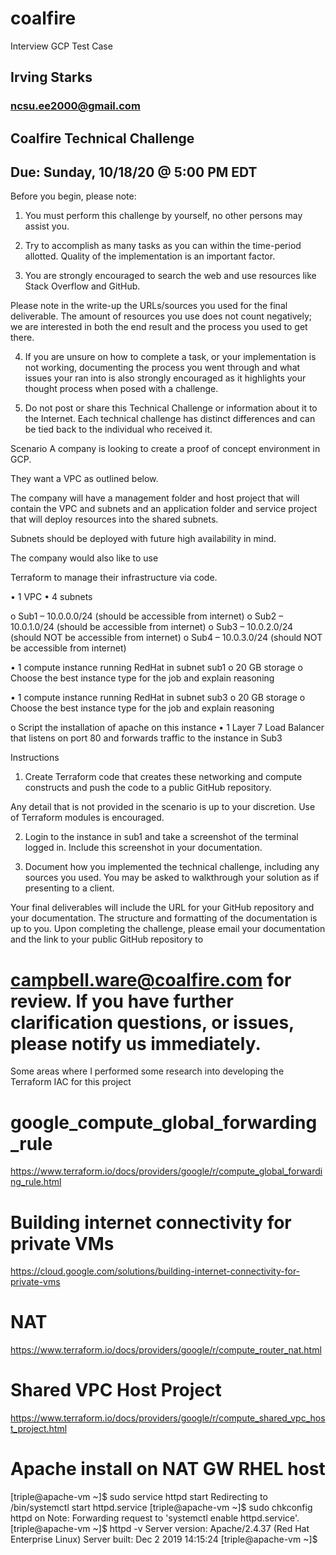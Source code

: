 # coalfire
Interview GCP Test Case

## Irving Starks
### ncsu.ee2000@gmail.com


## Coalfire Technical Challenge

## Due: Sunday, 10/18/20 @ 5:00 PM EDT

Before you begin, please note:

1. You must perform this challenge by yourself, no other persons may assist you.

2. Try to accomplish as many tasks as you can within the time-period allotted. Quality of the
implementation is an important factor.

3. You are strongly encouraged to search the web and use resources like Stack Overflow and
GitHub. 

Please note in the write-up the URLs/sources you used for the final deliverable. The
amount of resources you use does not count negatively; we are interested in both the end result
and the process you used to get there.

4. If you are unsure on how to complete a task, or your implementation is not working,
documenting the process you went through and what issues your ran into is also strongly
encouraged as it highlights your thought process when posed with a challenge.

5. Do not post or share this Technical Challenge or information about it to the Internet. Each
technical challenge has distinct differences and can be tied back to the individual who received
it.

Scenario
A company is looking to create a proof of concept environment in GCP. 

They want a VPC as outlined below. 

The company will have a management folder and host project that will contain the VPC and
subnets and an application folder and service project that will deploy resources into the shared subnets.

Subnets should be deployed with future high availability in mind.


 The company would also like to use

Terraform to manage their infrastructure via code.

• 1 VPC
• 4 subnets

o Sub1 – 10.0.0.0/24 (should be accessible from internet)
o Sub2 – 10.0.1.0/24 (should be accessible from internet)
o Sub3 – 10.0.2.0/24 (should NOT be accessible from internet)
o Sub4 – 10.0.3.0/24 (should NOT be accessible from internet)

• 1 compute instance running RedHat in subnet sub1
o 20 GB storage
o Choose the best instance type for the job and explain reasoning

• 1 compute instance running RedHat in subnet sub3
o 20 GB storage
o Choose the best instance type for the job and explain reasoning

o Script the installation of apache on this instance
• 1 Layer 7 Load Balancer that listens on port 80 and forwards traffic to the instance in Sub3

Instructions

1. Create Terraform code that creates these networking and compute constructs and push the code
to a public GitHub repository. 

Any detail that is not provided in the scenario is up to your
discretion.
 Use of Terraform modules is encouraged.

2. Login to the instance in sub1 and take a screenshot of the terminal logged in. Include this
screenshot in your documentation.


3. Document how you implemented the technical challenge, including any sources you used. You
may be asked to walkthrough your solution as if presenting to a client. 

Your final deliverables will include the URL for your GitHub repository and your documentation. The structure and formatting of the documentation is up to you.
Upon completing the challenge, please email your documentation and the link to your public GitHub
repository to
# campbell.ware@coalfire.com for review. If you have further clarification questions, or issues, please notify us immediately.

Some areas where I performed some research into developing the Terraform IAC for this project

# google_compute_global_forwarding_rule

https://www.terraform.io/docs/providers/google/r/compute_global_forwarding_rule.html

# Building internet connectivity for private VMs

https://cloud.google.com/solutions/building-internet-connectivity-for-private-vms

# NAT

https://www.terraform.io/docs/providers/google/r/compute_router_nat.html


# Shared VPC Host Project

https://www.terraform.io/docs/providers/google/r/compute_shared_vpc_host_project.html


# Apache install on NAT GW RHEL host

[triple@apache-vm ~]$ sudo service httpd start
Redirecting to /bin/systemctl start httpd.service
[triple@apache-vm ~]$ sudo chkconfig httpd on
Note: Forwarding request to 'systemctl enable httpd.service'.
[triple@apache-vm ~]$ httpd -v
Server version: Apache/2.4.37 (Red Hat Enterprise Linux)
Server built:   Dec  2 2019 14:15:24
[triple@apache-vm ~]$ 


